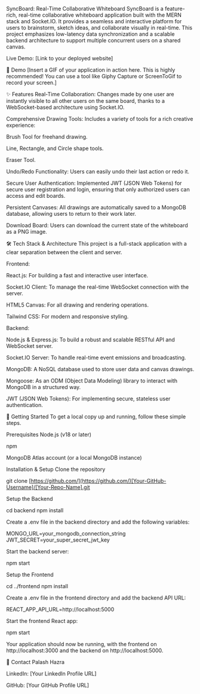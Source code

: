 SyncBoard: Real-Time Collaborative Whiteboard
SyncBoard is a feature-rich, real-time collaborative whiteboard application built with the MERN stack and Socket.IO. It provides a seamless and interactive platform for users to brainstorm, sketch ideas, and collaborate visually in real-time. This project emphasizes low-latency data synchronization and a scalable backend architecture to support multiple concurrent users on a shared canvas.

Live Demo: [Link to your deployed website]

🎥 Demo
[Insert a GIF of your application in action here. This is highly recommended! You can use a tool like Giphy Capture or ScreenToGif to record your screen.]

✨ Features
Real-Time Collaboration: Changes made by one user are instantly visible to all other users on the same board, thanks to a WebSocket-based architecture using Socket.IO.

Comprehensive Drawing Tools: Includes a variety of tools for a rich creative experience:

Brush Tool for freehand drawing.

Line, Rectangle, and Circle shape tools.

Eraser Tool.

Undo/Redo Functionality: Users can easily undo their last action or redo it.

Secure User Authentication: Implemented JWT (JSON Web Tokens) for secure user registration and login, ensuring that only authorized users can access and edit boards.

Persistent Canvases: All drawings are automatically saved to a MongoDB database, allowing users to return to their work later.

Download Board: Users can download the current state of the whiteboard as a PNG image.

🛠️ Tech Stack & Architecture
This project is a full-stack application with a clear separation between the client and server.

Frontend:

React.js: For building a fast and interactive user interface.

Socket.IO Client: To manage the real-time WebSocket connection with the server.

HTML5 Canvas: For all drawing and rendering operations.

Tailwind CSS: For modern and responsive styling.

Backend:

Node.js & Express.js: To build a robust and scalable RESTful API and WebSocket server.

Socket.IO Server: To handle real-time event emissions and broadcasting.

MongoDB: A NoSQL database used to store user data and canvas drawings.

Mongoose: As an ODM (Object Data Modeling) library to interact with MongoDB in a structured way.

JWT (JSON Web Tokens): For implementing secure, stateless user authentication.

🚀 Getting Started
To get a local copy up and running, follow these simple steps.

Prerequisites
Node.js (v18 or later)

npm

MongoDB Atlas account (or a local MongoDB instance)

Installation & Setup
Clone the repository

git clone [https://github.com/](https://github.com/)[Your-GitHub-Username]/[Your-Repo-Name].git

Setup the Backend

cd backend
npm install

Create a .env file in the backend directory and add the following variables:

MONGO_URL=your_mongodb_connection_string
JWT_SECRET=your_super_secret_jwt_key

Start the backend server:

npm start

Setup the Frontend

cd ../frontend
npm install

Create a .env file in the frontend directory and add the backend API URL:

REACT_APP_API_URL=http://localhost:5000 

Start the frontend React app:


npm start

Your application should now be running, with the frontend on http://localhost:3000 and the backend on http://localhost:5000.

👤 Contact
Palash Hazra

LinkedIn: [Your LinkedIn Profile URL]

GitHub: [Your GitHub Profile URL]
